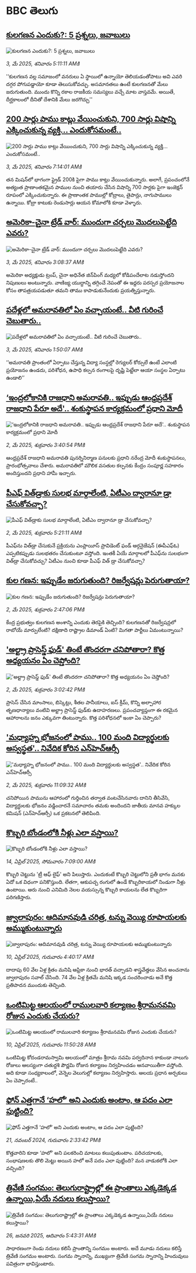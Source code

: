 # BBC తెలుగు## [కులగణన ఎందుకు?: 5 ప్రశ్నలు, జవాబులు](https://www.bbc.com/telugu/articles/crm39g0l19jo?at_campaign=githubrss)![కులగణన ఎందుకు?: 5 ప్రశ్నలు, జవాబులు](https://ichef.bbci.co.uk/ace/standard/240/cpsprodpb/4022/live/5ffa3460-27a7-11f0-a545-f973eec27b77.jpg)_3, మే 2025, శనివారం 5:11:11 AMకి_'‘కులగణన వల్ల సమాజంలో వనరులు ఏ స్థాయిలో ఉన్నాయో తెలియడంతోపాటు అవి ఎవరి దగ్గర పోగుపడ్డాయో కూడా తెలుసుకోవచ్చు. అసమానతలు ఉంటే కులగణనతో మేలు జరుగుతుంది. ముందు కొన్ని రకాల రాజకీయ సమస్యలు వచ్చే మాట వాస్తవమే. అయితే, దీర్ఘకాలంలో దీనితో దేశానికి మేలు జరగొచ్చు''## [200 సార్లు పాము కాట్లు వేయించుకుని, 700 సార్లు విషాన్ని ఎక్కించుకున్న వ్యక్తి... ఎందుకోసమంటే..](https://www.bbc.com/telugu/articles/cr4nyx3y507o?at_campaign=githubrss)![200 సార్లు పాము కాట్లు వేయించుకుని, 700 సార్లు విషాన్ని ఎక్కించుకున్న వ్యక్తి... ఎందుకోసమంటే..](https://ichef.bbci.co.uk/ace/standard/240/cpsprodpb/968b/live/c98e0410-27ca-11f0-8f57-b7237f6a66e6.jpg)_3, మే 2025, శనివారం 7:14:01 AMకి_తన మిషన్‌లో భాగంగా ఫ్రైడ్ 200కి పైగా పాము కాట్లు వేయించుకున్నారు. అలాగే, ప్రపంచంలోనే అత్యంత ప్రాణాంతకమైన పాముల నుంచి తయారు చేసిన విషాన్ని 700 సార్లకు పైగా ఇంజెక్షన్ రూపంలో ఎక్కించుకున్నారు. ఈ ప్రాణాంతక పాముల్లో కోబ్రాలు, తైపాన్లు, నాగుపాములు ఉన్నాయి. కోబ్రా కాటుకు రెండుసార్లు ఆయన కోమాలోకి కూడా వెళ్ళారు.## [అమెరికా-చైనా ట్రేడ్ వార్: ముందుగా చర్చలు మొదలుపెట్టేది ఎవరు? ](https://www.bbc.com/telugu/articles/c3dk70y2328o?at_campaign=githubrss)![అమెరికా-చైనా ట్రేడ్ వార్: ముందుగా చర్చలు మొదలుపెట్టేది ఎవరు? ](https://ichef.bbci.co.uk/ace/standard/240/cpsprodpb/a691/live/80a2c7f0-271a-11f0-b26b-ab62c890638b.jpg)_3, మే 2025, శనివారం 3:08:37 AMకి_అమెరికా అధ్యక్షుడు ట్రంప్, చైనా అధినేత జిన్‌పింగ్ మధ్యలో కోడిపందేలాట నడుస్తోందని నిపుణులు అంటున్నారు. వాణిజ్య యుద్ధాన్ని తగ్గించే నెపంతో ఈ ఇద్దరు పరస్పర ప్రయోజనాల కోసం తాపత్రయపడుతూ తమని తాము కాపాడుకునేందుకు ప్రయత్నిస్తున్నారు.## [పదేళ్లలో అమరావతిలో ఏం వచ్చాయంటే.. వీటి గురించే చెబుతారు.. ](https://www.bbc.com/telugu/articles/cglx7pprdxxo?at_campaign=githubrss)![పదేళ్లలో అమరావతిలో ఏం వచ్చాయంటే.. వీటి గురించే చెబుతారు.. ](https://ichef.bbci.co.uk/ace/standard/240/cpsprodpb/64f8/live/ba0ad4d0-2759-11f0-b26b-ab62c890638b.png)_3, మే 2025, శనివారం 1:50:07 AMకి_‘‘అమరావతి ప్రాంతంలో ఏర్పాటు చేస్తున్న విద్యా సంస్ధల్లో రెగ్యులర్ కోర్సులే ఉంటే ఎలాంటి ప్రయోజనం ఉండదు, పరిశోధన, ఉపాధి కల్పన రంగాలపై దృష్టి పెట్టేలా ఆయా సంస్థల ఏర్పాటు ఉండాలి’’## [‘ఇంద్రలోకానికి రాజధాని అమరావతి.. ఇప్పుడు ఆంధ్రప్రదేశ్‌ రాజధాని పేరూ అదే'.. శంకుస్థాపన కార్యక్రమంలో ప్రధాని మోదీ](https://www.bbc.com/telugu/articles/cyvqz09y539o?at_campaign=githubrss)![‘ఇంద్రలోకానికి రాజధాని అమరావతి.. ఇప్పుడు ఆంధ్రప్రదేశ్‌ రాజధాని పేరూ అదే'.. శంకుస్థాపన కార్యక్రమంలో ప్రధాని మోదీ](https://ichef.bbci.co.uk/ace/standard/240/cpsprodpb/e185/live/836c2f40-2769-11f0-9bdb-2b348bd5e027.jpg)_2, మే 2025, శుక్రవారం 3:40:54 PMకి_ఆంధ్రప్రదేశ్‌ రాజధాని అమరావతి పునర్నినిర్మాణ పనులకు ప్రధాని నరేంద్ర మోదీ శంకుస్థాపనలు, ప్రారంభోత్సవాలు చేశారు. అమరావతిలో మౌలిక వసతుల కల్పనకు కేంద్రం సంపూర్ణ సహకారం అందిస్తుందని ప్రధాని హామీ ఇచ్చారు.## [పీఎఫ్‌ విత్‌డ్రాకు సులభ మార్గాలేంటి, ఏటీఎం ద్వారానూ డ్రా చేసుకోవచ్చా? ](https://www.bbc.com/telugu/articles/c5y5dg8xde9o?at_campaign=githubrss)![పీఎఫ్‌ విత్‌డ్రాకు సులభ మార్గాలేంటి, ఏటీఎం ద్వారానూ డ్రా చేసుకోవచ్చా? ](https://ichef.bbci.co.uk/ace/standard/240/cpsprodpb/09b3/live/31e18da0-2714-11f0-9961-67a1e52035bf.jpg)_2, మే 2025, శుక్రవారం 5:21:11 AMకి_పీఎఫ్‌ను విత్‌డ్రా చేసుకునే ప్రక్రియను ఎంప్లాయీస్ ప్రావిడెంట్ ఫండ్ ఆర్గనైజేషన్ (ఈపీఎఫ్ఓ) ఎప్పటికప్పుడు సులభతరం చేసుకుంటూ వస్తోంది. ఇంతకీ ఏయే మార్గాలలో పీఎఫ్‌ను సులభంగా విత్‌డ్రా చేసుకోవచ్చు? ఏటీఎం నుంచి కూడా పీఎఫ్ విత్ డ్రా చేసుకోవచ్చా?## [కుల గణన: ఇప్పుడేం జరుగుతుంది? రిజర్వేషన్లు పెరుగుతాయా? ](https://www.bbc.com/telugu/articles/c5y4wzdrdgno?at_campaign=githubrss)![కుల గణన: ఇప్పుడేం జరుగుతుంది? రిజర్వేషన్లు పెరుగుతాయా? ](https://ichef.bbci.co.uk/ace/standard/240/cpsprodpb/7463/live/b3753f20-275e-11f0-8c66-ebf25fc2cfef.jpg)_2, మే 2025, శుక్రవారం 2:47:06 PMకి_కేంద్ర ప్రభుత్వం కులగణన అంశాన్ని ఎందుకు తెరపైకి తెచ్చింది? కులగణనతో రిజర్వేషన్లలో రాబోయే మార్పులేంటి? దక్షిణాది రాష్ట్రాల డిమాండ్ ఏంటి? మిగతా పార్టీలు ఏమంటున్నాయి?## ['అల్ట్రా ప్రాసెస్డ్ ఫుడ్‌' తింటే తొందరగా చనిపోతారా? కొత్త అధ్యయనం ఏం చెప్తోంది?](https://www.bbc.com/telugu/articles/c8jen710310o?at_campaign=githubrss)!['అల్ట్రా ప్రాసెస్డ్ ఫుడ్‌' తింటే తొందరగా చనిపోతారా? కొత్త అధ్యయనం ఏం చెప్తోంది?](https://ichef.bbci.co.uk/ace/standard/240/cpsprodpb/f8ea/live/75f632b0-2517-11f0-b26b-ab62c890638b.jpg)_2, మే 2025, శుక్రవారం 3:02:42 PMకి_ప్రాసెస్ చేసిన మాంసాలు, బిస్కెట్లు, శీతల పానీయాలు, ఐస్ క్రీమ్, కొన్ని అల్పాహార తృణధాన్యాలు వంటివి అల్ట్రా ప్రాసెస్డ్ ఫుడ్‌‌కు ఉదాహరణలు. ప్రపంచవ్యాప్తంగా ఈ రకమైన ఆహారాలను జనం ఎక్కువగా తింటున్నారు. కొత్త పరిశోధనలో ఇంకా ఏం చెప్పారు?## ['మధ్యాహ్న భోజనంలో పాము.. 100 మంది విద్యార్థులకు అస్వస్థత'.. నివేదిక కోరిన ఎన్‌హెచ్‌ఆర్సీ](https://www.bbc.com/telugu/articles/cp310l92dz6o?at_campaign=githubrss)!['మధ్యాహ్న భోజనంలో పాము.. 100 మంది విద్యార్థులకు అస్వస్థత'.. నివేదిక కోరిన ఎన్‌హెచ్‌ఆర్సీ](https://ichef.bbci.co.uk/ace/standard/240/cpsprodpb/8b3a/live/95e58cf0-273e-11f0-b26b-ab62c890638b.jpg)_2, మే 2025, శుక్రవారం 11:09:32 AMకి_చనిపోయిన పామును ఆహారంలో గుర్తించిన తర్వాత వంటచేసినవారు దానిని తీసివేసి, విద్యార్థులకు భోజనం వడ్డించారనే సమాచారం తమకు అందిందని జాతీయ మానవ హక్కుల కమిషన్ (ఎన్‌హెచ్‌ఆర్సీ) ఒక ప్రకటనలో తెలిపింది.## [కొబ్బరి బోండంలోకి నీళ్లు ఎలా వస్తాయి?](https://www.bbc.com/telugu/articles/czjn4mzxxy8o?at_campaign=githubrss)![కొబ్బరి బోండంలోకి నీళ్లు ఎలా వస్తాయి?](https://ichef.bbci.co.uk/ace/standard/240/cpsprodpb/46c5/live/684a55e0-18fd-11f0-8b11-7756b7b808cc.jpg)_14, ఏప్రిల్ 2025, సోమవారం 7:09:00 AMకి_కొబ్బరి చెట్టును 'ట్రీ ఆఫ్ లైఫ్' అని పిలుస్తారు. ఎందుకంటే కొబ్బరి చెట్టులోని ప్రతీ భాగం మనకు ఏదో ఒక విధంగా పనికొస్తుంది. లేతగా, ఆకుపచ్చ రంగులో ఉండే కొబ్బరికాయలో నిండుగా నీళ్లు ఉంటాయి. ఆరు నుంచి ఎనిమిది నెలల వయస్సున్న కొబ్బరి కాయలను లేత కొబ్బరిగా పరిగణిస్తారు.## [జ్వాలాపురం: ఆదిమానవుడి చరిత్ర, టన్ను వెయ్యి రూపాయలకు అమ్ముకుంటున్నారు ](https://www.bbc.com/telugu/articles/creqqnwdd5qo?at_campaign=githubrss)![జ్వాలాపురం: ఆదిమానవుడి చరిత్ర, టన్ను వెయ్యి రూపాయలకు అమ్ముకుంటున్నారు ](https://ichef.bbci.co.uk/ace/standard/240/cpsprodpb/765e/live/b472e2d0-15b4-11f0-842b-a7355694993d.jpg)_10, ఏప్రిల్ 2025, గురువారం 4:40:17 AMకి_దాదాపు 60 వేల ఏళ్ల క్రితం మనిషి ఆఫ్రికా నుంచి భారత్ వచ్చాడని శాస్త్రవేత్తలు వేసిన అంచనాను జ్వాలాపురం సవాల్ చేసింది. 74 వేల ఏళ్ల క్రితమే మనిషి ఇక్కడ సంచరించాడు అనే కొత్త ప్రతిపాదన ముందుకు తెచ్చింది.## [ఒంటిమిట్ట ఆలయంలో రాములవారి కల్యాణం శ్రీరామనవమి రోజున ఎందుకు చేయరు?](https://www.bbc.com/telugu/articles/ce822j5e465o?at_campaign=githubrss)![ఒంటిమిట్ట ఆలయంలో రాములవారి కల్యాణం శ్రీరామనవమి రోజున ఎందుకు చేయరు?](https://ichef.bbci.co.uk/ace/standard/240/cpsprodpb/fed5/live/25534d40-1601-11f0-b58a-6113af226972.jpg)_10, ఏప్రిల్ 2025, గురువారం 11:50:28 AMకి_ఒంటిమిట్ట కోదండరామస్వామి ఆలయంలో మాత్రం శ్రీరామ నవమి పర్వదినాన కాకుండా నాలుగు రోజులు ఆలస్యంగా చతుర్దశి పౌర్ణమి రోజున కల్యాణం నిర్వహించడం ఆనవాయితీగా వస్తోంది. అది కూడా సంధ్యకాలంలో, వెన్నెల వెలుగుల్లో కల్యాణం నిర్వహిస్తారు. ఆలయ ప్రధాన అర్చకులు ఏం చెప్పారంటే..## [ఫోన్ ఎత్తగానే ‘హలో’ అని ఎందుకు అంటాం, ఆ పదం ఎలా పుట్టింది?](https://www.bbc.com/telugu/articles/cgj7x7gdjq4o?at_campaign=githubrss)![ఫోన్ ఎత్తగానే ‘హలో’ అని ఎందుకు అంటాం, ఆ పదం ఎలా పుట్టింది?](https://ichef.bbci.co.uk/ace/standard/240/cpsprodpb/0618/live/7a20ebb0-a807-11ef-b21e-5359bd56d02f.jpg)_21, నవంబర్ 2024, గురువారం 2:33:42 PMకి_కొత్తవారిని కూడా ‘హలో’ అని పలకరించి మాటలు కలుపుతుంటాం.  పరిచయాలకు, సంభాషణలకు తొలి మెట్టు అయిన హలో అనే పదం ఎలా పుట్టింది? మన వాడుకలోకి ఎలా వచ్చింది?## [త్రివేణి సంగమం: తెలుగురాష్ట్రాల్లో ఈ ప్రాంతాలు ఎక్కడెక్కడ ఉన్నాయి,ఏయే నదులు కలుస్తాయి? ](https://www.bbc.com/telugu/articles/cz7elrr17jeo?at_campaign=githubrss)![త్రివేణి సంగమం: తెలుగురాష్ట్రాల్లో ఈ ప్రాంతాలు ఎక్కడెక్కడ ఉన్నాయి,ఏయే నదులు కలుస్తాయి? ](https://ichef.bbci.co.uk/ace/standard/240/cpsprodpb/9dad/live/7f50e780-da42-11ef-a37f-eba91255dc3d.jpg)_26, జనవరి 2025, ఆదివారం 5:43:31 AMకి_సాధారణంగా రెండు నదులు కలిసే ప్రాంతాన్ని సంగమం అంటారు. అదే మూడు నదులు కలిస్తే త్రివేణి సంగమం అంటారు. సంగమ స్నానాన్ని, ముఖ్యంగా త్రివేణి సంగమ స్నానాన్ని హిందువులు పవిత్రంగా భావిస్తుంటారు.